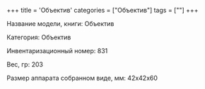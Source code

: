 +++
title = 'Объектив'
categories = ["Объектив"]
tags = [""]
+++

Название модели, книги: Объектив

Категория: Объектив

Инвентаризационный номер: 831

Вес, гр: 203

Размер аппарата  собранном виде, мм: 42х42х60

